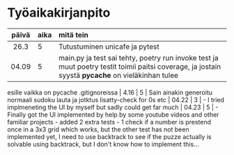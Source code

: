 # Työaikakirjanpito

| päivä | aika | mitä tein  |
| :----:|:-----| :-----|
|  26.3 | 5    | Tutustuminen unicafe ja pytest  |
|  04.09| 5    | main.py ja test sai tehty, poetry run invoke test ja muut poetry testit toimii paitsi coverage, ja jostain syystä __pycache__ on vieläkinhan tulee 
esille vaikka on pycache .gitignoreissa
| 4.16  |  5  | Sain ainakin generoitu normaali sudoku lauta ja jotktus lisatty-check for 0s etc
| 04.22 |  3  | - I tried implmeneting the UI by myself but sadly could get far much
| 04.23 |  5  | - Finally got the UI implemented by help by some youtube videos and other familiar projects - added 2 extra tests - 1 check if a number is prestend
                  once in a 3x3 grid which works, but the other test has not been implemented yet, I need to use backtrack to see if the puzze actually is solvable 
                  using backtrack, but I don't know how to implement this... 
